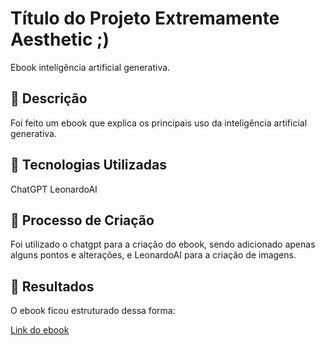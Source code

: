 # Título do Projeto Extremamente Aesthetic ;)
Ebook inteligência artificial generativa.
## 📒 Descrição
Foi feito um ebook que explica os principais uso da inteligência artificial generativa.

## 🤖 Tecnologias Utilizadas
ChatGPT
LeonardoAI

## 🧐 Processo de Criação
Foi utilizado o chatgpt para a criação do ebook, sendo adicionado apenas alguns pontos e alterações, e LeonardoAI para a criação de imagens.

## 🚀 Resultados
O ebook ficou estruturado dessa forma:

[Link do ebook](ebook-ia.md)

